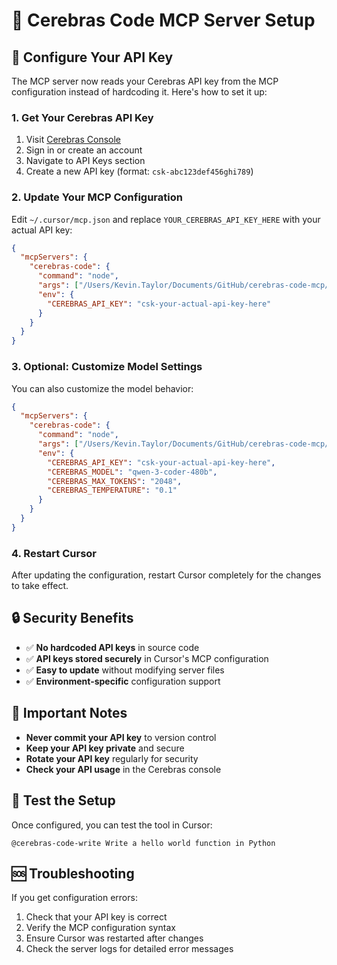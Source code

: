 # 🚀 Cerebras Code MCP Server Setup

## 🔑 **Configure Your API Key**

The MCP server now reads your Cerebras API key from the MCP configuration instead of hardcoding it. Here's how to set it up:

### **1. Get Your Cerebras API Key**

1. Visit [Cerebras Console](https://console.cerebras.ai/)
2. Sign in or create an account
3. Navigate to API Keys section
4. Create a new API key (format: `csk-abc123def456ghi789`)

### **2. Update Your MCP Configuration**

Edit `~/.cursor/mcp.json` and replace `YOUR_CEREBRAS_API_KEY_HERE` with your actual API key:

```json
{
  "mcpServers": {
    "cerebras-code": {
      "command": "node",
      "args": ["/Users/Kevin.Taylor/Documents/GitHub/cerebras-code-mcp/mcp-server-sdk.js"],
      "env": {
        "CEREBRAS_API_KEY": "csk-your-actual-api-key-here"
      }
    }
  }
}
```

### **3. Optional: Customize Model Settings**

You can also customize the model behavior:

```json
{
  "mcpServers": {
    "cerebras-code": {
      "command": "node",
      "args": ["/Users/Kevin.Taylor/Documents/GitHub/cerebras-code-mcp/mcp-server-sdk.js"],
      "env": {
        "CEREBRAS_API_KEY": "csk-your-actual-api-key-here",
        "CEREBRAS_MODEL": "qwen-3-coder-480b",
        "CEREBRAS_MAX_TOKENS": "2048",
        "CEREBRAS_TEMPERATURE": "0.1"
      }
    }
  }
}
```

### **4. Restart Cursor**

After updating the configuration, restart Cursor completely for the changes to take effect.

## 🔒 **Security Benefits**

- ✅ **No hardcoded API keys** in source code
- ✅ **API keys stored securely** in Cursor's MCP configuration
- ✅ **Easy to update** without modifying server files
- ✅ **Environment-specific** configuration support

## 🚨 **Important Notes**

- **Never commit your API key** to version control
- **Keep your API key private** and secure
- **Rotate your API key** regularly for security
- **Check your API usage** in the Cerebras console

## 🧪 **Test the Setup**

Once configured, you can test the tool in Cursor:

```
@cerebras-code-write Write a hello world function in Python
```

## 🆘 **Troubleshooting**

If you get configuration errors:
1. Check that your API key is correct
2. Verify the MCP configuration syntax
3. Ensure Cursor was restarted after changes
4. Check the server logs for detailed error messages


